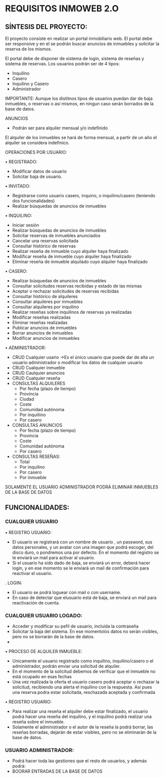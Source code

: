 # REQUISITOS INMOWEB 2.O
## SÍNTESIS DEL PROYECTO:

El proyecto consiste en realizar un portal inmobiliario web.
El portal debe ser responsive y en el se podrán buscar anuncios de inmuebles y solicitar la reserva de los mismos.

El portal debe de disponer de sistema de login, sistema de reseñas y sistema de reservas.
Los usuarios podrán ser de 4 tipos:

- Inquilino
- Casero
- Inquilino y Casero
- Administrador

IMPORTANTE: Aunque los distitnos tipos de usuarios puedan dar de baja inmuebles, o reservas o así mismos, en ningun caso serán borrados de la base de datos.

ANUNCIOS  
 - Podrán ser para alquiler mensual y/o indefinido
 

El alquiler de los inmuebles se hará de forma mensual, a partir de un año el alquiler se considera indefinico.

 
OPERACIONES POR USUARIO:

• REGISTRADO:
    
- Modificar datos de usuario
- Solicitar baja de usuario.

• INVITADO:
- Registrarse como usuario casero, inquino, o inquilino/casero (teniendo dos funcionalidades)
- Realizar búsquedas de anuncios de inmuebles
          
• INQUILINO:

- Iniciar sesión
- Realizar búsquedas de anuncios de inmuebles
- Solicitar reservas de inmuebles anunciados
- Cancelar una reservas solicitada
- Consultar histórico de reservas
- Realizar reseña de inmueble cuyo alquiler haya finalizado
- Modificar reseña de inmueble cuyo alquiler haya finalizado
- Eliminar reseña de inmueble alquilado cuyo alquiler haya finalizado
          
• CASERO:

- Realizar búsquedas de anuncios de inmuebles
- Consultar solicitudes reservas recibidas y estado de las mismas
- Aceptar o rechazar solicitudes de reservas  recibidas
- Consultar histórico de alquileres
- Consultar alquileres por inmuebles
- Consultar alquileres por inquilino
- Realizar reseñas sobre inquilinos de reservas ya realizadas
- Modificar reseñas realizadas
- Eliminar reseñas realizadas
- Publicar anuncios de inmuebles
- Borrar anuncios de inmuebles
- Modificar anuncios de inmuebles
          
• ADMINISTRADOR:
- CRUD Cualquier usario →Es el único usuario que puede dar de alta un usuario administrador o modificar los datos de cualquier usuario
- CRUD Cualquier inmueble
- CRUD Caulquier anuncios
- CRUD Cualquier reseña
- CONSULTAS ALQUILERES
    - Por fecha (plazo de tiempo)
    - Provincia
    - Ciudad
    - Coste
    - Comunidad autónoma
    - Por inquiliino
    - Por casero
- CONSULTAS ANUNCIOS
    - Por fecha (plazo de tiempo)
    - Provincia
    - Coste
    - Comunidad autónoma
    - Por casero
- CONSULTAS RESEÑAS:
   - Total
   - Por inquilino
   - Por casero
   - Por inmueble

SOLAMENTE EL USUARIO ADMINISTRADOR PODRÁ ELIMINAR INMUEBLES DE LA BASE DE DATOS
              


## FUNCIONALIDADES:

### CUALQUIER USUARIO

• REGISTRO USUARIO:
- El usuario se registrará con un nombre de usuario , un password, sus datos personales, y un avatar con una imagen que podrá escoger, del disco duro, o pondremos una por defecto. En el momento del registro se le enviará un mail para activar al usuario.
- Si el usuario ha sido dado de baja, se enviará un error, deberá hacer login, y en ese momento se le enviará un mail de confirmación para reactivar el usuario.

. LOGIN:
-  El usuario se podrá loguear con mail o con username.
-  En caso de detectar que elusuario está de baja, se enviará un mail para reactivación de cuenta.

### CUALQUIER USUARIO LOGADO:
- Acceder y modificar su pefil de usuario, incluida la contraseña
- Solicitar la baja del sistema. En ese momentolos datos  no serán visibles, pero no se borrarán de la base de datos.
-


• PROCESO DE ALQUILER INMUEBLE:
- Unicamente el usuario registrado como inquilino, inquilino/casero o el administrador, podrán enviar una solicitud de alquiler.
- En el momento de la solicitud debemos de verificar que el inmueble no está ocupado en esas fechas
- Una vez realizada la oferta el usuario casero podrá aceptar o rechazar la solicitud, recibiendo una alerta el inquilino con la respuesta. Así pues una reserva podra estar solicitada, reschazada aceptada y confirmada

• REGISTRO USUARIO:

- Para realizar una reseña el alquiler debe estar finalizado, el usuario podrá hacer una reseña del inquilino, y el inquilino podrá realizar una reseña sobre el inmueble.
- Solamente el administrador o el autor de la reseña la podrá borrar, las reseñas borradas, dejarán de estar visibles, pero no se eliminarán de la base de datos.

### USUARIO ADMINISTRADOR:
- Podrá hacer toda las gestiones que el resto de usuarios, y además podrá:
- BOORAR ENTRADAS DE LA BASE DE DATOS